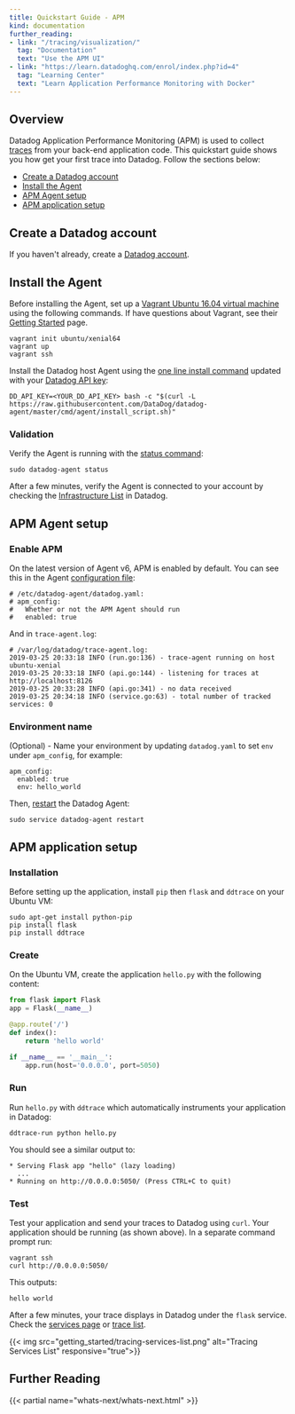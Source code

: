 ```yaml
---
title: Quickstart Guide - APM
kind: documentation
further_reading:
- link: "/tracing/visualization/"
  tag: "Documentation"
  text: "Use the APM UI"
- link: "https://learn.datadoghq.com/enrol/index.php?id=4"
  tag: "Learning Center"
  text: "Learn Application Performance Monitoring with Docker"
---
```


## Overview
Datadog Application Performance Monitoring (APM) is used to collect [traces][1] from your back-end application code. This quickstart guide shows you how get your first trace into Datadog. Follow the sections below:

* [Create a Datadog account](#create-a-datadog-account)
* [Install the Agent](#install-the-agent)
* [APM Agent setup](#apm-agent-setup)
* [APM application setup](#apm-application-setup)

## Create a Datadog account
If you haven't already, create a [Datadog account][2].

## Install the Agent
Before installing the Agent, set up a [Vagrant Ubuntu 16.04 virtual machine][3] using the following commands. If have questions about Vagrant, see their [Getting Started][4] page.

```
vagrant init ubuntu/xenial64
vagrant up
vagrant ssh
```

Install the Datadog host Agent using the [one line install command][5] updated with your [Datadog API key][6]:

```
DD_API_KEY=<YOUR_DD_API_KEY> bash -c "$(curl -L https://raw.githubusercontent.com/DataDog/datadog-agent/master/cmd/agent/install_script.sh)"
```

### Validation
Verify the Agent is running with the [status command][7]:

```
sudo datadog-agent status
```

After a few minutes, verify the Agent is connected to your account by checking the [Infrastructure List][8] in Datadog.

## APM Agent setup
### Enable APM
On the latest version of Agent v6, APM is enabled by default. You can see this in the Agent [configuration file][9]:

```
# /etc/datadog-agent/datadog.yaml:
# apm_config:
#   Whether or not the APM Agent should run
#   enabled: true
```

And in `trace-agent.log`:

```
# /var/log/datadog/trace-agent.log:
2019-03-25 20:33:18 INFO (run.go:136) - trace-agent running on host ubuntu-xenial
2019-03-25 20:33:18 INFO (api.go:144) - listening for traces at http://localhost:8126
2019-03-25 20:33:28 INFO (api.go:341) - no data received
2019-03-25 20:34:18 INFO (service.go:63) - total number of tracked services: 0
```

### Environment name
(Optional) - Name your environment by updating `datadog.yaml` to set `env` under `apm_config`, for example:

```
apm_config:
  enabled: true
  env: hello_world
```

Then, [restart][10] the Datadog Agent:

```
sudo service datadog-agent restart
```

## APM application setup
### Installation
Before setting up the application, install `pip` then `flask` and `ddtrace` on your Ubuntu VM:

```
sudo apt-get install python-pip
pip install flask
pip install ddtrace
```

### Create
On the Ubuntu VM, create the application `hello.py` with the following content:

```python
from flask import Flask
app = Flask(__name__)

@app.route('/')
def index():
    return 'hello world'

if __name__ == '__main__':
    app.run(host='0.0.0.0', port=5050)
```

### Run
Run `hello.py` with `ddtrace` which automatically instruments your application in Datadog:

```
ddtrace-run python hello.py
```

You should see a similar output to:

```
* Serving Flask app "hello" (lazy loading)
  ...
* Running on http://0.0.0.0:5050/ (Press CTRL+C to quit)
```

### Test
Test your application and send your traces to Datadog using `curl`. Your application should be running (as shown above). In a separate command prompt run:

```
vagrant ssh
curl http://0.0.0.0:5050/
```

This outputs:

```
hello world
```

After a few minutes, your trace displays in Datadog under the `flask` service. Check the [services page][11] or [trace list][12].

{{< img src="getting_started/tracing-services-list.png" alt="Tracing Services List" responsive="true">}}

## Further Reading

{{< partial name="whats-next/whats-next.html" >}}

[1]: /tracing/guide/terminology
[2]: https://www.datadoghq.com
[3]: https://app.vagrantup.com/ubuntu/boxes/xenial64
[4]: https://www.vagrantup.com/intro/getting-started/index.html
[5]: https://app.datadoghq.com/account/settings#agent/ubuntu
[6]: https://app.datadoghq.com/account/settings#api
[7]: /agent/guide/agent-commands/?tab=agentv6#agent-information
[8]: https://app.datadoghq.com/infrastructure
[9]: /agent/guide/agent-configuration-files/?tab=agentv6#agent-main-configuration-file
[10]: /agent/guide/agent-commands/?tab=agentv6#restart-the-agent
[11]: https://app.datadoghq.com/apm/services
[12]: https://app.datadoghq.com/apm/traces
